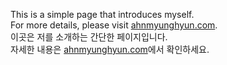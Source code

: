 This is a simple page that introduces myself.  
For more details, please visit <a href="https://ahnmyunghyun.com" target="_blank" rel="noopener noreferrer">ahnmyunghyun.com</a>.  
이곳은 저를 소개하는 간단한 페이지입니다.  
자세한 내용은 <a href="https://ahnmyunghyun.com" target="_blank" rel="noopener noreferrer">ahnmyunghyun.com</a>에서 확인하세요.
